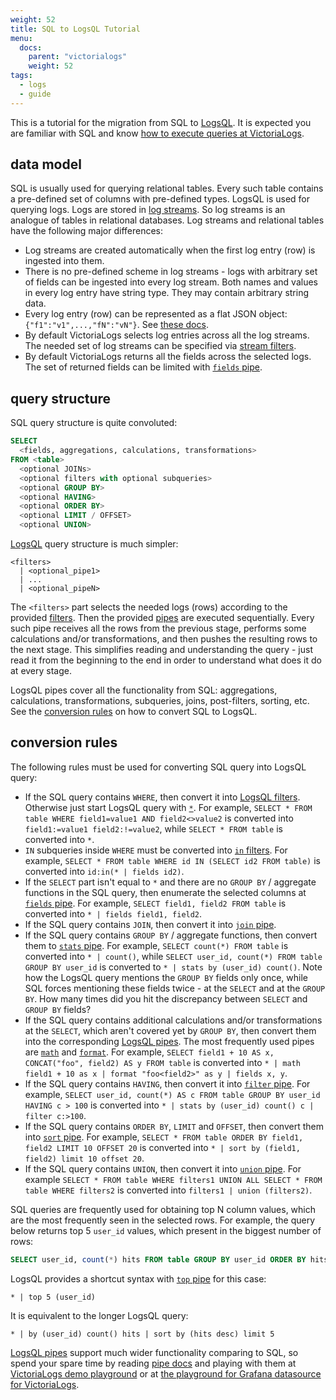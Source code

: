 ```yaml
---
weight: 52
title: SQL to LogsQL Tutorial
menu:
  docs:
    parent: "victorialogs"
    weight: 52
tags:
  - logs
  - guide
---
```


This is a tutorial for the migration from SQL to [LogsQL](https://docs.victoriametrics.com/victorialogs/logsql/).
It is expected you are familiar with SQL and know [how to execute queries at VictoriaLogs](https://docs.victoriametrics.com/victorialogs/querying/).

## data model

SQL is usually used for querying relational tables. Every such table contains a pre-defined set of columns with pre-defined types.
LogsQL is used for querying logs. Logs are stored in [log streams](https://docs.victoriametrics.com/victorialogs/keyconcepts/#stream-fields).
So log streams is an analogue of tables in relational databases. Log streams and relational tables have the following major differences:

- Log streams are created automatically when the first log entry (row) is ingested into them.
- There is no pre-defined scheme in log streams - logs with arbitrary set of fields can be ingested into every log stream.
  Both names and values in every log entry have string type. They may contain arbitrary string data.
- Every log entry (row) can be represented as a flat JSON object: `{"f1":"v1",...,"fN":"vN"}`. See [these docs](https://docs.victoriametrics.com/victorialogs/keyconcepts/#data-model).
- By default VictoriaLogs selects log entries across all the log streams. The needed set of log streams can be specified
  via [stream filters](https://docs.victoriametrics.com/victorialogs/logsql/#stream-filter).
- By default VictoriaLogs returns all the fields across the selected logs. The set of returned fields
  can be limited with [`fields` pipe](https://docs.victoriametrics.com/victorialogs/logsql/#fields-pipe).

## query structure

SQL query structure is quite convoluted:

```sql
SELECT
  <fields, aggregations, calculations, transformations>
FROM <table>
  <optional JOINs>
  <optional filters with optional subqueries>
  <optional GROUP BY>
  <optional HAVING>
  <optional ORDER BY>
  <optional LIMIT / OFFSET>
  <optional UNION>
```

[LogsQL](https://docs.victoriametrics.com/victorialogs/logsql/) query structure is much simpler:

```logsql
<filters>
  | <optional_pipe1>
  | ...
  | <optional_pipeN>
```

The `<filters>` part selects the needed logs (rows) according to the provided [filters](https://docs.victoriametrics.com/victorialogs/logsql/#filters).
Then the provided [pipes](https://docs.victoriametrics.com/victorialogs/logsql/#pipes) are executed sequentially.
Every such pipe receives all the rows from the previous stage, performs some calculations and/or transformations,
and then pushes the resulting rows to the next stage. This simplifies reading and understanding the query - just read it from the beginning
to the end in order to understand what does it do at every stage.

LogsQL pipes cover all the functionality from SQL: aggregations, calculations, transformations, subqueries, joins, post-filters, sorting, etc.
See the [conversion rules](#conversion-rules) on how to convert SQL to LogsQL.

## conversion rules

The following rules must be used for converting SQL query into LogsQL query:

- If the SQL query contains `WHERE`, then convert it into [LogsQL filters](https://docs.victoriametrics.com/victorialogs/logsql/#filters).
  Otherwise just start LogsQL query with [`*`](https://docs.victoriametrics.com/victorialogs/logsql/#any-value-filter).
  For example, `SELECT * FROM table WHERE field1=value1 AND field2<>value2` is converted into `field1:=value1 field2:!=value2`,
  while `SELECT * FROM table` is converted into `*`.
- `IN` subqueries inside `WHERE` must be converted into [`in` filters](https://docs.victoriametrics.com/victorialogs/logsql/#multi-exact-filter).
  For example, `SELECT * FROM table WHERE id IN (SELECT id2 FROM table)` is converted into `id:in(* | fields id2)`.
- If the `SELECT` part isn't equal to `*` and there are no `GROUP BY` / aggregate functions in the SQL query, then enumerate
  the selected columns at [`fields` pipe](https://docs.victoriametrics.com/victorialogs/logsql/#fields-pipe).
  For example, `SELECT field1, field2 FROM table` is converted into `* | fields field1, field2`.
- If the SQL query contains `JOIN`, then convert it into [`join` pipe](https://docs.victoriametrics.com/victorialogs/logsql/#join-pipe).
- If the SQL query contains `GROUP BY` / aggregate functions, then convert them to [`stats` pipe](https://docs.victoriametrics.com/victorialogs/logsql/#stats-pipe).
  For example, `SELECT count(*) FROM table` is converted into `* | count()`, while `SELECT user_id, count(*) FROM table GROUP BY user_id`
  is converted to `* | stats by (user_id) count()`. Note how the LogsQL query mentions the `GROUP BY` fields only once,
  while SQL forces mentioning these fields twice - at the `SELECT` and at the `GROUP BY`. How many times did you hit the discrepancy
  between `SELECT` and `GROUP BY` fields?
- If the SQL query contains additional calculations and/or transformations at the `SELECT`, which aren't covered yet by `GROUP BY`,
  then convert them into the corresponding [LogsQL pipes](https://docs.victoriametrics.com/victorialogs/logsql/#pipes).
  The most frequently used pipes are [`math`](https://docs.victoriametrics.com/victorialogs/logsql/#math-pipe)
  and [`format`](https://docs.victoriametrics.com/victorialogs/logsql/#format-pipe).
  For example, `SELECT field1 + 10 AS x, CONCAT("foo", field2) AS y FROM table` is converted into `* | math field1 + 10 as x | format "foo<field2>" as y | fields x, y`.
- If the SQL query contains `HAVING`, then convert it into [`filter` pipe](https://docs.victoriametrics.com/victorialogs/logsql/#filter-pipe).
  For example, `SELECT user_id, count(*) AS c FROM table GROUP BY user_id HAVING c > 100` is converted into `* | stats by (user_id) count() c | filter c:>100`.
- If the SQL query contains `ORDER BY`, `LIMIT` and `OFFSET`, then convert them into [`sort` pipe](https://docs.victoriametrics.com/victorialogs/logsql/#sort-pipe).
  For example, `SELECT * FROM table ORDER BY field1, field2 LIMIT 10 OFFSET 20` is converted into `* | sort by (field1, field2) limit 10 offset 20`.
- If the SQL query contains `UNION`, then convert it into [`union` pipe](https://docs.victoriametrics.com/victorialogs/logsql/#union-pipe).
  For example `SELECT * FROM table WHERE filters1 UNION ALL SELECT * FROM table WHERE filters2` is converted into `filters1 | union (filters2)`.

SQL queries are frequently used for obtaining top N column values, which are the most frequently seen in the selected rows.
For example, the query below returns top 5 `user_id` values, which present in the biggest number of rows:

```sql
SELECT user_id, count(*) hits FROM table GROUP BY user_id ORDER BY hits DESC LIMIT 5
```

LogsQL provides a shortcut syntax with [`top` pipe](https://docs.victoriametrics.com/victorialogs/logsql/#top-pipe) for this case:

```logsql
* | top 5 (user_id)
```

It is equivalent to the longer LogsQL query:

```logsql
* | by (user_id) count() hits | sort by (hits desc) limit 5
```

[LogsQL pipes](https://docs.victoriametrics.com/victorialogs/logsql/#pipes) support much wider functionality comparing to SQL,
so spend your spare time by reading [pipe docs](https://docs.victoriametrics.com/victorialogs/logsql/) and playing with them
at [VictoriaLogs demo playground](https://play-vmlogs.victoriametrics.com/) or at [the playground for Grafana datasource for VictoriaLogs](https://play-grafana.victoriametrics.com/d/be5zidev72m80f/k8s-logs-via-victorialogs).
